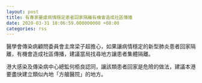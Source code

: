 ```yaml
---
layout: post
title: 有專家憂慮病情穩定患者回家隔離有機會造成社區傳播
date: 2020-03-31 18:06:59.000000000 +08:00
categories: rss
---
```


醫學會傳染病顧問委員會主席梁子超擔心，如果讓病情穩定的新型肺炎患者回家隔離，有機會造成社區傳播，建議當局找尋地方讓患者集體隔離。

港大感染及傳染病中心總監何栢良認同，讓該類患者回家是危險的做法，建議本港要盡快建立類似內地「方艙醫院」的地方。
